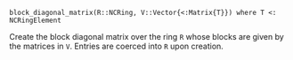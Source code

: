 ```
block_diagonal_matrix(R::NCRing, V::Vector{<:Matrix{T}}) where T <: NCRingElement
```

Create the block diagonal matrix over the ring `R` whose blocks are given by the matrices in `V`. Entries are coerced into `R` upon creation.
